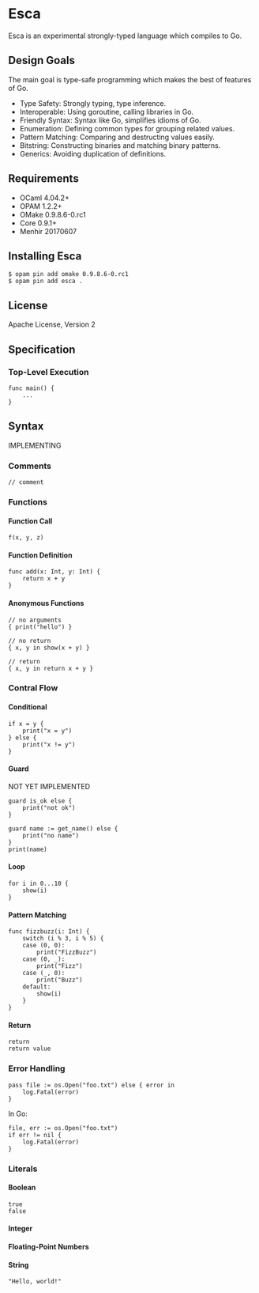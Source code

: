 # Esca

Esca is an experimental strongly-typed language which compiles to Go.

## Design Goals

The main goal is type-safe programming which makes the best of features of Go.

- Type Safety: Strongly typing, type inference.
- Interoperable: Using goroutine, calling libraries in Go.
- Friendly Syntax: Syntax like Go, simplifies idioms of Go.
- Enumeration: Defining common types for grouping related values.
- Pattern Matching: Comparing and destructing values easily.
- Bitstring: Constructing binaries and matching binary patterns.
- Generics: Avoiding duplication of definitions.

## Requirements

- OCaml 4.04.2+
- OPAM 1.2.2+
- OMake 0.9.8.6-0.rc1
- Core 0.9.1+
- Menhir 20170607

## Installing Esca

```
$ opam pin add omake 0.9.8.6-0.rc1
$ opam pin add esca .
```

## License

Apache License, Version 2

## Specification

### Top-Level Execution

```
func main() {
    ...
}
```

## Syntax

IMPLEMENTING

### Comments

```
// comment
```

### Functions

#### Function Call

```
f(x, y, z)
```

#### Function Definition

```
func add(x: Int, y: Int) {
    return x + y
}
```

#### Anonymous Functions


```
// no arguments
{ print("hello") }

// no return
{ x, y in show(x + y) }

// return
{ x, y in return x + y }
```

### Contral Flow

#### Conditional

```
if x = y {
    print("x = y")
} else {
    print("x != y")
}
```

#### Guard

NOT YET IMPLEMENTED

```
guard is_ok else {
    print("not ok")
}
```

```
guard name := get_name() else {
    print("no name")
}
print(name)
```

#### Loop

```
for i in 0...10 {
    show(i)
}
```

#### Pattern Matching

```
func fizzbuzz(i: Int) {
    switch (i % 3, i % 5) {
    case (0, 0):
        print("FizzBuzz")
    case (0, _):
        print("Fizz")
    case (_, 0):
        print("Buzz")
    default:
        show(i)
    }
}
```

#### Return

```
return
return value
```

### Error Handling

```
pass file := os.Open("foo.txt") else { error in
    log.Fatal(error)
}
```

In Go:

```
file, err := os.Open("foo.txt")
if err != nil {
    log.Fatal(error)
}
```

### Literals

#### Boolean

```
true
false
```

#### Integer

#### Floating-Point Numbers

#### String

```
"Hello, world!"
```
